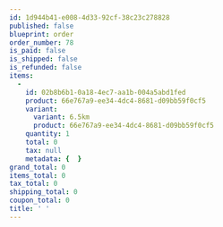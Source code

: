 ```yaml
---
id: 1d944b41-e008-4d33-92cf-38c23c278828
published: false
blueprint: order
order_number: 78
is_paid: false
is_shipped: false
is_refunded: false
items:
  -
    id: 02b8b6b1-0a18-4ec7-aa1b-004a5abd1fed
    product: 66e767a9-ee34-4dc4-8681-d09bb59f0cf5
    variant:
      variant: 6.5km
      product: 66e767a9-ee34-4dc4-8681-d09bb59f0cf5
    quantity: 1
    total: 0
    tax: null
    metadata: {  }
grand_total: 0
items_total: 0
tax_total: 0
shipping_total: 0
coupon_total: 0
title: ' '
---
```

